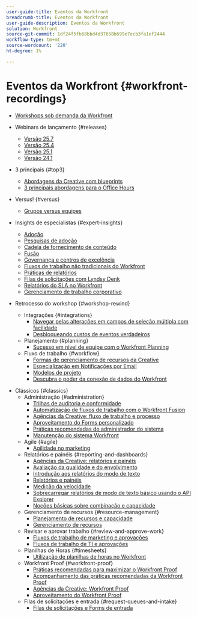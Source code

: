 ```yaml
---
user-guide-title: Eventos da Workfront
breadcrumb-title: Eventos da Workfront
user-guide-description: Eventos da Workfront
solution: Workfront
source-git-commit: 1df24f5fb68bbd4d37658b699e7ecb3fa1ef2444
workflow-type: tm+mt
source-wordcount: '220'
ht-degree: 1%

---
```



# Eventos da Workfront {#workfront-recordings}

+ [Workshops sob demanda da Workfront](overview.md)

+ Webinars de lançamento {#releases}
   + [Versão 25.7](releases/25-7-release-webinar.md)
   + [Versão 25.4](releases/25-4-release-webinar.md)
   + [Versão 25.1](releases/25-1-release-webinar.md)
   + [Versão 24.1](releases/24-1-release-webinar.md)
+ 3 principais {#top3}
   + [Abordagens da Creative com blueprints](top3/blueprints.md)
   + [3 principais abordagens para o Office Hours](top3/office-hours.md)
+ Versus! {#versus}
   + [Grupos versus equipes](versus/groups-vs-teams.md)
+ Insights de especialistas {#expert-insights}
   + [Adoção](expert-insights/adoption.md)
   + [Pesquisas de adoção](expert-insights/adoption-surveys.md)
   + [Cadeia de fornecimento de conteúdo](expert-insights/content-supply-chain.md)
   + [Fusão](expert-insights/fusion.md)
   + [Governança e centros de excelência](expert-insights/centers-of-excellence.md)
   + [Fluxos de trabalho não tradicionais do Workfront](expert-insights/non-traditional-workfront-workflows.md)
   + [Práticas de relatórios](expert-insights/reporting-practices.md)
   + [Filas de solicitações com Lyndsy Denk](expert-insights/request-queues.md)
   + [Relatórios do SLA no Workfront](expert-insights/sla-reporting.md)
   + [Gerenciamento de trabalho corporativo](expert-insights/enterprise-work-management.md)
+ Retrocesso do workshop {#workshop-rewind}
   + Integrações {#integrations}
      + [Navegar pelas alterações em campos de seleção múltipla com facilidade](workshop-rewind/integrations/mulit-select-fields.md)
      + [Desbloqueando custos de eventos verdadeiros](workshop-rewind/integrations/event-costs.md)
   + Planejamento {#planning}
      + [Sucesso em nível de equipe com o Workfront Planning](workshop-rewind/planning/team-success-workfront-planning.md)
   + Fluxo de trabalho {#workflow}
      + [Formas de gerenciamento de recursos da Creative](classics/creative-ways-of-managing-resources.md)
      + [Especialização em Notificações por Email](workshop-rewind/workflow/email-notifications.md)
      + [Modelos de projeto](workshop-rewind/workflow/project-templates.md)
      + [Descubra o poder da conexão de dados do Workfront](workshop-rewind/workflow/data-connect.md)

<!--  + Planning {#planning}
  + Integrations {#integrations}
-->

+ Clássicos {#classics}
   + Administração {#administration}
      + [Trilhas de auditoria e conformidade](user-groups/audit-trails-and-compliance.md)
      + [Automatização de fluxos de trabalho com o Workfront Fusion](user-groups/automating-workflows-with-workfront-fusion.md)
      + [Agências da Creative: fluxo de trabalho e processo](user-groups/creative-agencies-workflows-and-process.md)
      + [Aproveitamento do Forms personalizado](user-groups/leveraging-custom-forms.md)
      + [Práticas recomendadas do administrador do sistema](user-groups/system-admin-best-practices.md)
      + [Manutenção do sistema Workfront](user-groups/workfront-system-maintenance.md)
   + Agile {#agile}
      + [Agilidade no marketing](user-groups/agile-in-marketing.md)
   + Relatórios e painéis {#reporting-and-dashboards}
      + [Agências da Creative: relatórios e painéis](user-groups/creative-agencies-reporting-and-dashboards.md)
      + [Avaliação da qualidade e do envolvimento](classics/gauging-quality-and-engagement.md)
      + [Introdução aos relatórios do modo de texto](classics/introduction-to-text-mode-reporting.md)
      + [Relatórios e painéis](user-groups/reporting-and-dashboards.md)
      + [Medição da velocidade](classics/measuring-velocity.md)
      + [Sobrecarregar relatórios de modo de texto básico usando o API Explorer](classics/supercharge-basic-text-mode-reporting-using-the-api-explorer.md)
      + [Noções básicas sobre combinação e capacidade](classics/understanding-mix-and-capacity.md)
   + Gerenciamento de recursos {#resource-management}
      + [Planejamento de recursos e capacidade](user-groups/resource-and-capacity-planning.md)
      + [Gerenciamento de recursos](user-groups/resource-management.md)
   + Revisar e aprovar trabalho {#review-and-approve-work}
      + [Fluxos de trabalho de marketing e aprovações](user-groups/marketing-workflows-and-approvals.md)
      + [Fluxos de trabalho de TI e aprovações](user-groups/it-workflows-and-approvals.md)
   + Planilhas de Horas {#timesheets}
      + [Utilização de planilhas de horas no Workfront](user-groups/utilizing-timesheets-in-workfront.md)
   + Workfront Proof {#workfront-proof}
      + [Práticas recomendadas para maximizar o Workfront Proof](classics/best-practices-to-maximize-workfront-proof.md)
      + [Acompanhamento das práticas recomendadas da Workfront Proof](classics/follow-up-to-workfront-proof-best-practices.md)
      + [Agências da Creative: Workfront Proof](user-groups/creative-agencies-workfront-proof.md)
      + [Aproveitamento do Workfront Proof](user-groups/leveraging-workfront-proof.md)
   + Filas de solicitações e entrada {#request-queues-and-intake}
      + [Filas de solicitações e Forms de entrada](user-groups/request-queues-and-intake-forms.md)



